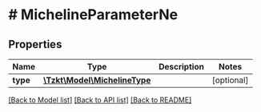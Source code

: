 # # MichelineParameterNe

## Properties

Name | Type | Description | Notes
------------ | ------------- | ------------- | -------------
**type** | [**\Tzkt\Model\MichelineType**](MichelineType.md) |  | [optional]

[[Back to Model list]](../../README.md#models) [[Back to API list]](../../README.md#endpoints) [[Back to README]](../../README.md)
